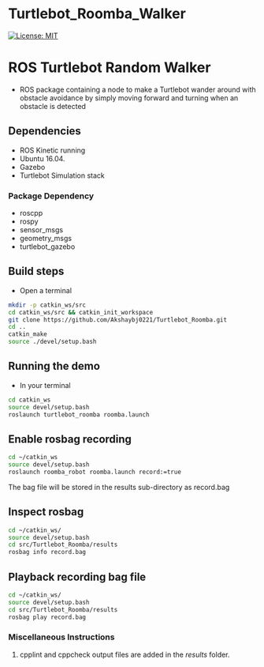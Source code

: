 # Turtlebot_Roomba_Walker
[![License: MIT](https://img.shields.io/badge/License-MIT-green.svg)](https://github.com/Akshaybj0221/Turtlebot_Roomba/blob/master/LICENSE)


ROS Turtlebot Random Walker
============================
- ROS package containing a node to make a Turtlebot wander around with obstacle
avoidance by simply moving forward and turning when an obstacle is detected


## Dependencies

- ROS Kinetic running
- Ubuntu 16.04. 
- Gazebo 
- Turtlebot Simulation stack

### Package Dependency
- roscpp
- rospy
- sensor_msgs
- geometry_msgs
- turtlebot_gazebo

## Build steps
- Open a terminal
```bash
mkdir -p catkin_ws/src
cd catkin_ws/src && catkin_init_workspace
git clone https://github.com/Akshaybj0221/Turtlebot_Roomba.git
cd ..
catkin_make
source ./devel/setup.bash
```

## Running the demo
- In your terminal

```bash
cd catkin_ws
source devel/setup.bash
roslaunch turtlebot_roomba roomba.launch
```

## Enable rosbag recording

```bash
cd ~/catkin_ws
source devel/setup.bash
roslaunch roomba_robot roomba.launch record:=true
```
The bag file will be stored in the results sub-directory as record.bag


## Inspect rosbag 

```bash
cd ~/catkin_ws/
source devel/setup.bash
cd src/Turtlebot_Roomba/results
rosbag info record.bag
```
## Playback recording bag file 

```bash
cd ~/catkin_ws/
source devel/setup.bash
cd src/Turtlebot_Roomba/results
rosbag play record.bag
```

### Miscellaneous Instructions

1. cpplint and cppcheck output files are added in the *results* folder.

